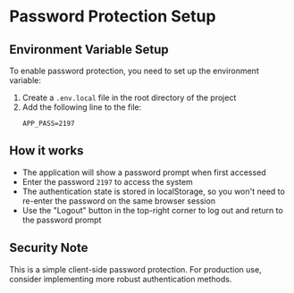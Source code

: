 # Password Protection Setup

## Environment Variable Setup

To enable password protection, you need to set up the environment variable:

1. Create a `.env.local` file in the root directory of the project
2. Add the following line to the file:
   ```
   APP_PASS=2197
   ```

## How it works

- The application will show a password prompt when first accessed
- Enter the password `2197` to access the system
- The authentication state is stored in localStorage, so you won't need to re-enter the password on the same browser session
- Use the "Logout" button in the top-right corner to log out and return to the password prompt

## Security Note

This is a simple client-side password protection. For production use, consider implementing more robust authentication methods.
